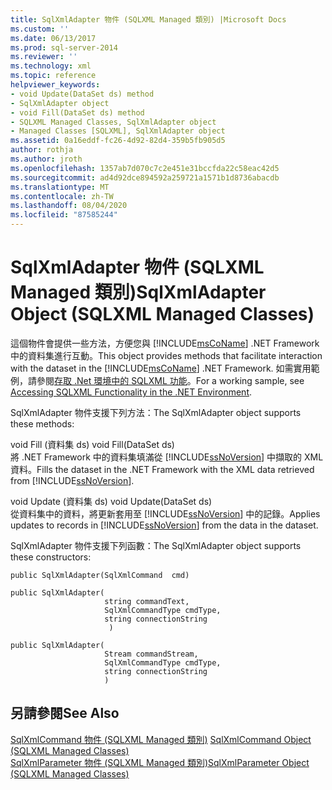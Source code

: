 ```yaml
---
title: SqlXmlAdapter 物件 (SQLXML Managed 類別) |Microsoft Docs
ms.custom: ''
ms.date: 06/13/2017
ms.prod: sql-server-2014
ms.reviewer: ''
ms.technology: xml
ms.topic: reference
helpviewer_keywords:
- void Update(DataSet ds) method
- SqlXmlAdapter object
- void Fill(DataSet ds) method
- SQLXML Managed Classes, SqlXmlAdapter object
- Managed Classes [SQLXML], SqlXmlAdapter object
ms.assetid: 0a16eddf-fc26-4d92-82d4-359b5fb905d5
author: rothja
ms.author: jroth
ms.openlocfilehash: 1357ab7d070c7c2e451e31bccfda22c58eac42d5
ms.sourcegitcommit: ad4d92dce894592a259721a1571b1d8736abacdb
ms.translationtype: MT
ms.contentlocale: zh-TW
ms.lasthandoff: 08/04/2020
ms.locfileid: "87585244"
---
```

# <a name="sqlxmladapter-object-sqlxml-managed-classes"></a><span data-ttu-id="70b04-102">SqlXmlAdapter 物件 (SQLXML Managed 類別)</span><span class="sxs-lookup"><span data-stu-id="70b04-102">SqlXmlAdapter Object (SQLXML Managed Classes)</span></span>
  <span data-ttu-id="70b04-103">這個物件會提供一些方法，方便您與 [!INCLUDE[msCoName](../../../includes/msconame-md.md)] .NET Framework 中的資料集進行互動。</span><span class="sxs-lookup"><span data-stu-id="70b04-103">This object provides methods that facilitate interaction with the dataset in the [!INCLUDE[msCoName](../../../includes/msconame-md.md)] .NET Framework.</span></span> <span data-ttu-id="70b04-104">如需實用範例，請參閱[存取 .Net 環境中的 SQLXML 功能](accessing-sqlxml-functionality-in-the-net-environment.md)。</span><span class="sxs-lookup"><span data-stu-id="70b04-104">For a working sample, see [Accessing SQLXML Functionality in the .NET Environment](accessing-sqlxml-functionality-in-the-net-environment.md).</span></span>  
  
 <span data-ttu-id="70b04-105">SqlXmlAdapter 物件支援下列方法：</span><span class="sxs-lookup"><span data-stu-id="70b04-105">The SqlXmlAdapter object supports these methods:</span></span>  
  
 <span data-ttu-id="70b04-106">void Fill (資料集 ds) </span><span class="sxs-lookup"><span data-stu-id="70b04-106">void Fill(DataSet ds)</span></span>  
 <span data-ttu-id="70b04-107">將 .NET Framework 中的資料集填滿從 [!INCLUDE[ssNoVersion](../../../includes/ssnoversion-md.md)] 中擷取的 XML 資料。</span><span class="sxs-lookup"><span data-stu-id="70b04-107">Fills the dataset in the .NET Framework with the XML data retrieved from [!INCLUDE[ssNoVersion](../../../includes/ssnoversion-md.md)].</span></span>  
  
 <span data-ttu-id="70b04-108">void Update (資料集 ds) </span><span class="sxs-lookup"><span data-stu-id="70b04-108">void Update(DataSet ds)</span></span>  
 <span data-ttu-id="70b04-109">從資料集中的資料，將更新套用至 [!INCLUDE[ssNoVersion](../../../includes/ssnoversion-md.md)] 中的記錄。</span><span class="sxs-lookup"><span data-stu-id="70b04-109">Applies updates to records in [!INCLUDE[ssNoVersion](../../../includes/ssnoversion-md.md)] from the data in the dataset.</span></span>  
  
 <span data-ttu-id="70b04-110">SqlXmlAdapter 物件支援下列函數：</span><span class="sxs-lookup"><span data-stu-id="70b04-110">The SqlXmlAdapter object supports these constructors:</span></span>  
  
```  
public SqlXmlAdapter(SqlXmlCommand  cmd)   
  
public SqlXmlAdapter(  
                     string commandText,   
                     SqlXmlCommandType cmdType,   
                     string connectionString  
                      )   
  
public SqlXmlAdapter(  
                     Stream commandStream,   
                     SqlXmlCommandType cmdType,   
                     string connectionString  
                     )   
```  
  
## <a name="see-also"></a><span data-ttu-id="70b04-111">另請參閱</span><span class="sxs-lookup"><span data-stu-id="70b04-111">See Also</span></span>  
 <span data-ttu-id="70b04-112">[SqlXmlCommand 物件 &#40;SQLXML Managed 類別&#41;](sqlxml-4-0-net-framework-support-managed-classes.md) </span><span class="sxs-lookup"><span data-stu-id="70b04-112">[SqlXmlCommand Object &#40;SQLXML Managed Classes&#41;](sqlxml-4-0-net-framework-support-managed-classes.md) </span></span>  
 [<span data-ttu-id="70b04-113">SqlXmlParameter 物件 &#40;SQLXML Managed 類別&#41;</span><span class="sxs-lookup"><span data-stu-id="70b04-113">SqlXmlParameter Object &#40;SQLXML Managed Classes&#41;</span></span>](sqlxml-managed-classes-sqlxmlparameter-object.md)  
  
  
